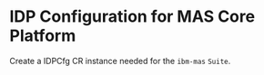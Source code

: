 IDP Configuration for MAS Core Platform
===============================================================================
Create a IDPCfg CR instance needed for the `ibm-mas` `Suite`.
